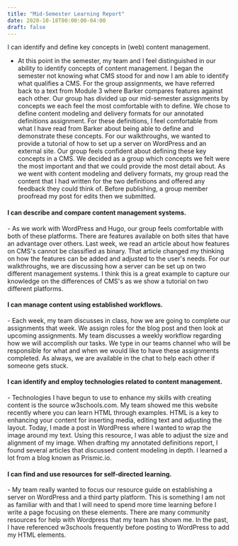 ```yaml
---
title: "Mid-Semester Learning Report"
date: 2020-10-18T00:00:00-04:00
draft: false
---
```


I can identify and define key concepts in (web) content management.

- At this point in the semester, my team and I feel distinguished in our ability to identify concepts of content management. I began the semester not knowing what CMS stood for and now I am able to identify what qualifies a CMS. For the group assignments, we have referred back to a text from Module 3 where Barker compares features against each other. Our group has divided up our mid-semester assignments by concepts we each feel the most comfortable with to define. We chose to define content modeling and delivery formats for our annotated definitions assignment. For these definitions, I feel comfortable from what I have read from Barker about being able to define and demonstrate these concepts. For our walkthroughs, we wanted to provide a tutorial of how to set up a server on WordPress and an external site. Our group feels confident about defining these key concepts in a CMS. We decided as a group which concepts we felt were the most important and that we could provide the most detail about. As we went with content modeling and delivery formats, my group read the content that I had written for the two definitions and offered any feedback they could think of. Before publishing, a group member proofread my post for edits then we submitted.

<h4>I can describe and compare content management systems.</h4>
- As we work with WordPress and Hugo, our group feels comfortable with both of these platforms. There are features available on both sites that have an advantage over others. Last week, we read an article about how features on CMS's cannot be classified as binary. That article changed my thinking on how the features can be added and adjusted to the user's needs. For our walkthroughs, we are discussing how a server can be set up on two different management systems. I think this is a great example to capture our knowledge on the differences of CMS's as we show a tutorial on two different platforms.

<h4>I can manage content using established workflows.</h4>
- Each week, my team discusses in class, how we are going to complete our assignments that week. We assign roles for the blog post and then look at upcoming assignments. My team discusses a weekly workflow regarding how we will accomplish our tasks. We type in our teams channel who will be responsible for what and when we would like to have these assignments completed. As always, we are available in the chat to help each other if someone gets stuck.

<h4>I can identify and employ technologies related to content management.</h4>
- Technologies I have begun to use to enhance my skills with creating content is the source w3schools.com. My team showed me this website recently where you can learn HTML through examples. HTML is a key to enhancing your content for inserting media, editing text and adjusting the layout. Today, I made a post in WordPress where I wanted to wrap the image around my text. Using this resource, I was able to adjust the size and alignment of my image. When drafting my annotated definitions report, I found several articles that discussed content modeling in depth. I learned a lot from a blog known as Prismic.io.

<h4>I can find and use resources for self-directed learning.</h4>
- My team really wanted to focus our resource guide on establishing a server on WordPress and a third party platform. This is something I am not as familiar with and that I will need to spend more time learning before I write a page focusing on these elements. There are many community resources for help with Wordpress that my team has shown me. In the past, I have referenced w3schools frequently before posting to WordPress to add my HTML elements.

